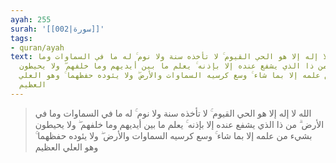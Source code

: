 ```yaml
---
ayah: 255
surah: '[[002|سورة]]'
tags:
- quran/ayah
text: الله لا إله إلا هو الحي القيوم ۚ لا تأخذه سنة ولا نوم ۚ له ما في السماوات وما
  في الأرض ۗ من ذا الذي يشفع عنده إلا بإذنه ۚ يعلم ما بين أيديهم وما خلفهم ۖ ولا يحيطون
  بشيء من علمه إلا بما شاء ۚ وسع كرسيه السماوات والأرض ۖ ولا يئوده حفظهما ۚ وهو العلي
  العظيم
---
```

> الله لا إله إلا هو الحي القيوم ۚ لا تأخذه سنة ولا نوم ۚ له ما في السماوات وما في الأرض ۗ من ذا الذي يشفع عنده إلا بإذنه ۚ يعلم ما بين أيديهم وما خلفهم ۖ ولا يحيطون بشيء من علمه إلا بما شاء ۚ وسع كرسيه السماوات والأرض ۖ ولا يئوده حفظهما ۚ وهو العلي العظيم
